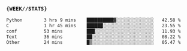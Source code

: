 ### `{WEEK//STATS}` 
<!--START_SECTION:waka-->

```txt
Python        3 hrs 9 mins    ██████████▓░░░░░░░░░░░░░░   42.58 %
C             1 hr 45 mins    ██████░░░░░░░░░░░░░░░░░░░   23.55 %
conf          53 mins         ███░░░░░░░░░░░░░░░░░░░░░░   11.93 %
Text          36 mins         ██░░░░░░░░░░░░░░░░░░░░░░░   08.22 %
Other         24 mins         █▒░░░░░░░░░░░░░░░░░░░░░░░   05.47 %
```

<!--END_SECTION:waka-->
